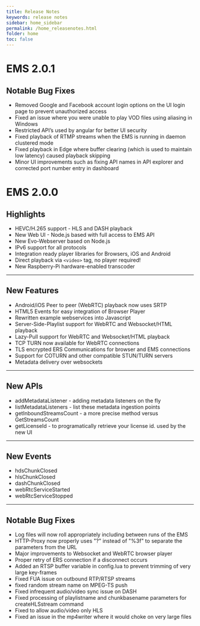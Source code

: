```yaml
---
title: Release Notes
keywords: release notes
sidebar: home_sidebar
permalink: /home_releasenotes.html
folder: home
toc: false
---
```


# EMS 2.0.1

## Notable Bug Fixes

- Removed Google and Facebook account login options on the UI login page to prevent unauthorized access
- Fixed an issue where you were unable to play VOD files using aliasing in Windows
- Restricted API’s used by angular for better UI security
- Fixed playback of RTMP streams when the EMS is running in daemon clustered mode
- Fixed playback in Edge where buffer clearing (which is used to maintain low latency) caused playback skipping
- Minor UI improvements such as fixing API names in API explorer and corrected port number entry in dashboard





# EMS 2.0.0

## Highlights

- HEVC/H.265 support - HLS and DASH playback
- New Web UI - Node.js based with full access to EMS API
- New Evo-Webserver based on Node.js
- IPv6 support for all protocols
- Integration ready player libraries for Browsers, iOS and Android
- Direct playback via `<video>` tag, no player required!
- New Raspberry-Pi hardware-enabled transcoder


------

## New Features

- Android/iOS Peer to peer (WebRTC) playback now uses SRTP
- HTML5 Events for easy integration of Browser Player
- Rewritten example webservices into Javascript
- Server-Side-Playlist support for WebRTC and Websocket/HTML playback
- Lazy-Pull support for WebRTC and Websocket/HTML playback
- TCP TURN now available for WebRTC connections
- TLS encrypted ERS Communications for browser and EMS connections
- Support for COTURN and other compatible STUN/TURN servers
- Metadata delivery over websockets


------

## New APIs

- addMetadataListener - adding metadata listeners on the fly
- listMetadataListeners - list these metadata ingestion points
- getInboundStreamsCount - a more precise method versus GetStreamsCount
- getLicenseId - to programatically retrieve your license id. used by the new UI


------

## New Events

- hdsChunkClosed
- hlsChunkClosed
- dashChunkClosed
- webRtcServiceStarted
- webRtcServiceStopped


------

## Notable Bug Fixes

- Log files will now roll appropriately including between runs of the EMS
- HTTP-Proxy now properly uses "?" instead of "%3f" to separate the parameters from the URL
- Major improvements to Websocket and WebRTC browser player
- Proper retry of ERS connection if a disconnect occurs
- Added an RTSP buffer variable in config.lua to prevent trimming of very large key-frames
- Fixed FUA issue on outbound RTP/RTSP streams
- fixed random stream name on MPEG-TS push
- Fixed infrequent audio/video sync issue on DASH
- Fixed processing of playlistname and chunkbasename parameters for createHLSstream command
- Fixed to allow audio/video only HLS
- Fixed an issue in the mp4writer where it would choke on very large files